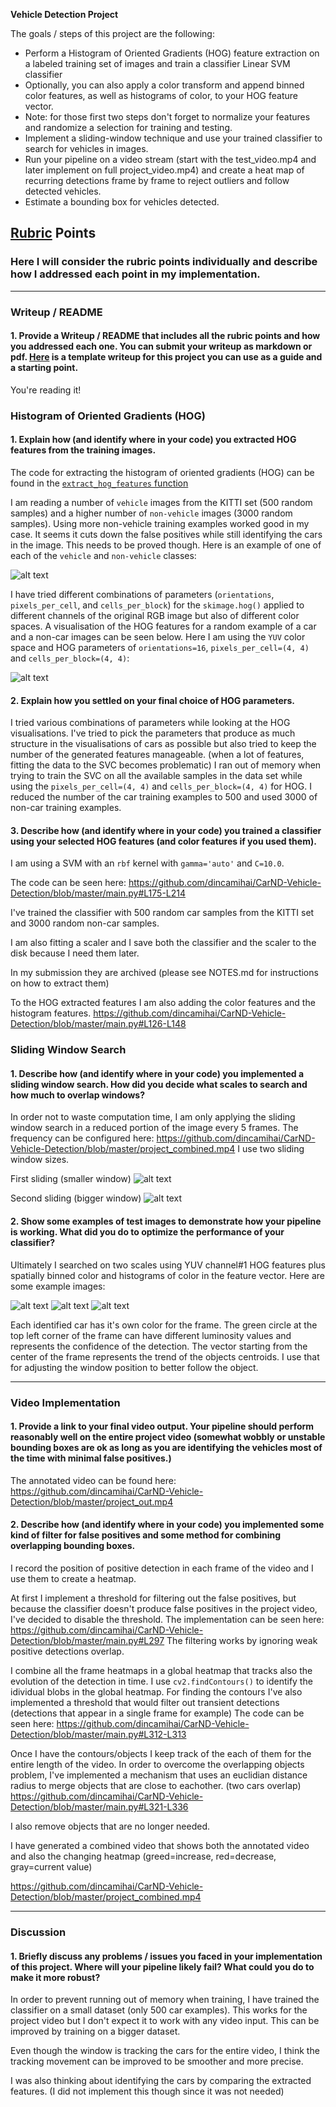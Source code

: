 **Vehicle Detection Project**

The goals / steps of this project are the following:

* Perform a Histogram of Oriented Gradients (HOG) feature extraction on a labeled training set of images and train a classifier Linear SVM classifier
* Optionally, you can also apply a color transform and append binned color features, as well as histograms of color, to your HOG feature vector. 
* Note: for those first two steps don't forget to normalize your features and randomize a selection for training and testing.
* Implement a sliding-window technique and use your trained classifier to search for vehicles in images.
* Run your pipeline on a video stream (start with the test_video.mp4 and later implement on full project_video.mp4) and create a heat map of recurring detections frame by frame to reject outliers and follow detected vehicles.
* Estimate a bounding box for vehicles detected.

[//]: # (Image References)
[image1]: ./output_images/data_example.png
[image2]: ./output_images/HOG_example.png
[image3]: ./output_images/slide_windows1.png
[image4]: ./output_images/slide_windows2.png
[image5]: ./output_images/example1.png
[image6]: ./output_images/example2.png
[image7]: ./output_images/example3.png
[video1]: ./project_video.mp4

## [Rubric](https://review.udacity.com/#!/rubrics/513/view) Points
### Here I will consider the rubric points individually and describe how I addressed each point in my implementation.

---
### Writeup / README

#### 1. Provide a Writeup / README that includes all the rubric points and how you addressed each one.  You can submit your writeup as markdown or pdf.  [Here](https://github.com/udacity/CarND-Vehicle-Detection/blob/master/writeup_template.md) is a template writeup for this project you can use as a guide and a starting point.

You're reading it!

### Histogram of Oriented Gradients (HOG)

#### 1. Explain how (and identify where in your code) you extracted HOG features from the training images.

The code for extracting the histogram of oriented gradients (HOG) can be found in the [`extract_hog_features` function](https://github.com/dincamihai/CarND-Vehicle-Detection/blob/master/main.py#L104-L123)


I am reading a number of `vehicle` images from the KITTI set (500 random samples) and a higher number of `non-vehicle` images (3000 random samples).
Using more non-vehicle training examples worked good in my case. It seems it cuts down the false positives while still identifying the cars in the image. This needs to be proved though.
Here is an example of one of each of the `vehicle` and `non-vehicle` classes:

![alt text][image1]

I have tried different combinations of parameters (`orientations`, `pixels_per_cell`, and `cells_per_block`) for the `skimage.hog()` applied to different channels of the original RGB image but also of different color spaces.
A visualisation of the HOG features for a random example of a car and a non-car images can be seen below.
Here I am using the `YUV` color space and HOG parameters of `orientations=16`, `pixels_per_cell=(4, 4)` and `cells_per_block=(4, 4)`:

![alt text][image2]

#### 2. Explain how you settled on your final choice of HOG parameters.

I tried various combinations of parameters while looking at the HOG visualisations. I've tried to pick the parameters that produce as much structure in the visualisations of cars as possible but also tried to keep the number of the generated features manageable. (when a lot of features, fitting the data to the SVC becomes problematic)
I ran out of memory when trying to train the SVC on all the available samples in the data set while using the `pixels_per_cell=(4, 4)` and `cells_per_block=(4, 4)` for HOG. I reduced the number of the car training examples to 500 and used 3000 of non-car training examples.

#### 3. Describe how (and identify where in your code) you trained a classifier using your selected HOG features (and color features if you used them).

I am using a SVM with an `rbf` kernel with `gamma='auto'` and `C=10.0`.

The code can be seen here: https://github.com/dincamihai/CarND-Vehicle-Detection/blob/master/main.py#L175-L214

I've trained the classifier with 500 random car samples from the KITTI set and 3000 random non-car samples.

I am also fitting a scaler and  I save both the classifier and the scaler to the disk because I need them later.

In my submission they are archived (please see NOTES.md for instructions on how to extract them)

To the HOG extracted features I am also adding the color features and the histogram features. https://github.com/dincamihai/CarND-Vehicle-Detection/blob/master/main.py#L126-L148

### Sliding Window Search

#### 1. Describe how (and identify where in your code) you implemented a sliding window search.  How did you decide what scales to search and how much to overlap windows?

In order not to waste computation time, I am only applying the sliding window search in a reduced portion of the image every 5 frames.
The frequency can be configured here: https://github.com/dincamihai/CarND-Vehicle-Detection/blob/master/project_combined.mp4
I use two sliding window sizes.

First sliding (smaller window)
![alt text][image3]

Second sliding (bigger window)
![alt text][image4]

#### 2. Show some examples of test images to demonstrate how your pipeline is working.  What did you do to optimize the performance of your classifier?

Ultimately I searched on two scales using YUV channel#1 HOG features plus spatially binned color and histograms of color in the feature vector.
Here are some example images:

![alt text][image5]
![alt text][image6]
![alt text][image7]


Each identified car has it's own color for the frame.
The green circle at the top left corner of the frame can have different luminosity values and represents the confidence of the detection.
The vector starting from the center of the frame represents the trend of the objects centroids. I use that for adjusting the window position to better follow the object.

---

### Video Implementation

#### 1. Provide a link to your final video output.  Your pipeline should perform reasonably well on the entire project video (somewhat wobbly or unstable bounding boxes are ok as long as you are identifying the vehicles most of the time with minimal false positives.)

The annotated video can be found here: https://github.com/dincamihai/CarND-Vehicle-Detection/blob/master/project_out.mp4


#### 2. Describe how (and identify where in your code) you implemented some kind of filter for false positives and some method for combining overlapping bounding boxes.

I record the position of positive detection in each frame of the video and I use them to create a heatmap.

At first I implement a threshold for filtering out the false positives, but because the classifier doesn't produce false positives in the project video, I've decided to disable the threshold. The implementation can be seen here: https://github.com/dincamihai/CarND-Vehicle-Detection/blob/master/main.py#L297
The filtering works by ignoring weak positive detections overlap.

I combine all the frame heatmaps in a global heatmap that tracks also the evolution of the detection in time.
I use `cv2.findContours()` to identify the idividual blobs in the global heatmap.
For finding the contours I've also implemented a threshold that would filter out transient detections (detections that appear in a single frame for example)
The code can be seen here: https://github.com/dincamihai/CarND-Vehicle-Detection/blob/master/main.py#L312-L313

Once I have the contours/objects I keep track of the each of them for the entire length of the video.
In order to overcome the overlapping objects problem, I've implemented a mechanism that uses an euclidian distance radius to merge objects that are close to eachother. (two cars overlap) https://github.com/dincamihai/CarND-Vehicle-Detection/blob/master/main.py#L321-L336

I also remove objects that are no longer needed.

I have generated a combined video that shows both the annotated video and also the changing heatmap (greed=increase, red=decrease, gray=current value)

https://github.com/dincamihai/CarND-Vehicle-Detection/blob/master/project_combined.mp4

---

### Discussion

#### 1. Briefly discuss any problems / issues you faced in your implementation of this project.  Where will your pipeline likely fail?  What could you do to make it more robust?

In order to prevent running out of memory when training, I have trained the classifier on a small dataset (only 500 car examples). This works for the project video but  I don't expect it to work with any video input. This can be improved by training on a bigger dataset.

Even though the window is tracking the cars for the entire video, I think the tracking movement can be improved to be smoother and more precise.

I was also thinking about identifying the cars by comparing the extracted features. (I did not implement this though since it was not needed)
